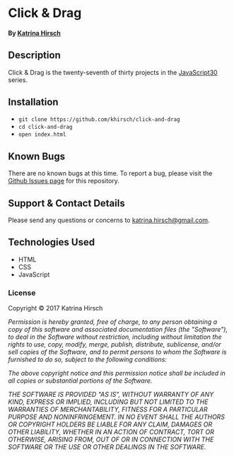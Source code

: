 # Click & Drag

#### By [Katrina Hirsch](https://github.com/khirsch)

## Description

Click & Drag is the twenty-seventh of thirty projects in the [JavaScript30](https://javascript30.com/) series.

## Installation

* `git clone https://github.com/khirsch/click-and-drag`
* `cd click-and-drag`
* `open index.html`

## Known Bugs

There are no known bugs at this time. To report a bug, please visit the [Github Issues page](https://github.com/khirsch/click-and-drag/issues) for this repository.

## Support & Contact Details

Please send any questions or concerns to katrina.hirsch@gmail.com.

## Technologies Used

* HTML
* CSS
* JavaScript

### License

Copyright &copy; 2017 Katrina Hirsch

_Permission is hereby granted, free of charge, to any person obtaining a copy of this software and associated documentation files (the "Software"), to deal in the Software without restriction, including without limitation the rights to use, copy, modify, merge, publish, distribute, sublicense, and/or sell copies of the Software, and to permit persons to whom the Software is furnished to do so, subject to the following conditions:_

_The above copyright notice and this permission notice shall be included in all copies or substantial portions of the Software._

_THE SOFTWARE IS PROVIDED "AS IS", WITHOUT WARRANTY OF ANY KIND, EXPRESS OR IMPLIED, INCLUDING BUT NOT LIMITED TO THE WARRANTIES OF MERCHANTABILITY, FITNESS FOR A PARTICULAR PURPOSE AND NONINFRINGEMENT. IN NO EVENT SHALL THE AUTHORS OR COPYRIGHT HOLDERS BE LIABLE FOR ANY CLAIM, DAMAGES OR OTHER LIABILITY, WHETHER IN AN ACTION OF CONTRACT, TORT OR OTHERWISE, ARISING FROM, OUT OF OR IN CONNECTION WITH THE SOFTWARE OR THE USE OR OTHER DEALINGS IN THE SOFTWARE._
